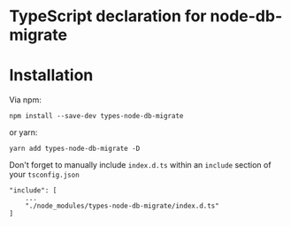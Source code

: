 # TypeScript declaration for node-db-migrate

# Installation
Via npm:
```
npm install --save-dev types-node-db-migrate
```
or yarn:
```
yarn add types-node-db-migrate -D
```
Don't forget to manually include `index.d.ts` within an `include` section of your `tsconfig.json`
```
"include": [
    ...
    "./node_modules/types-node-db-migrate/index.d.ts"
]
```
